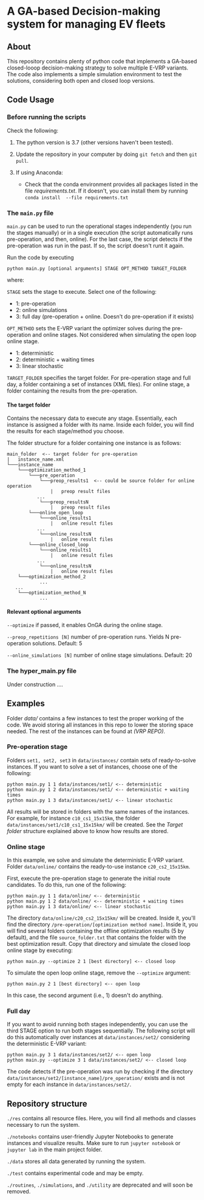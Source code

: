 # A GA-based Decision-making system for managing EV fleets

## About

This repository contains plenty of python code that implements a GA-based
closed-looop decision-making strategy to solve multiple E-VRP variants. The
code also implements a simple simulation environment to test the solutions,
considering both open and closed loop versions.

 
## Code Usage
### Before running the scripts

Check the following:

1. The python version is 3.7 (other versions haven't been tested).
   
2. Update the repository in your computer by doing ``git fetch`` and then
``git pull``.

3. If using Anaconda:
    * Check that the conda environment provides all packages listed in the 
      file *requirements.txt*. If it doesn't, you can install them by running 
      ``conda install  --file requirements.txt``
      

### The ``main.py`` file

``main.py`` can be used to run the operational stages independently
(you run the stages manually) or in a single execution 
(the script automatically runs pre-operation, and then, online). For the last
case, the script detects if the pre-operation was run in the past. If so,
the script doesn't runt it again.

Run the code by executing

```commandline 
python main.py [optional arguments] STAGE OPT_METHOD TARGET_FOLDER
```

where:

``STAGE`` sets the stage to execute. Select one of the following:

- 1: pre-operation
- 2: online simulations
- 3: full day (pre-operation + online. Doesn't do pre-operation if it exists)

``OPT_METHOD`` sets the E-VRP variant the optimizer solves during the
pre-operation and online stages. Not considered when simulating the open loop
online stage.

- 1: deterministic
- 2: deterministic + waiting times
- 3: linear stochastic

``TARGET_FOLDER`` specifies the target folder. For pre-operation stage and full 
day, a folder containing a set of instances (XML files). For online stage, 
a folder containing the results from the pre-operation.

#### The target folder

Contains the necessary data to execute any stage. Essentially, each instance
is assigned a folder with its name. Inside each folder, you will find the
results for each stage/method you choose.

The folder structure for a folder containing one instance is as follows:

```
main_folder  <-- target folder for pre-operation
|   instance_name.xml
└───instance_name
    └───optimization_method_1
        └───pre_operation
            └───preop_results1  <-- could be source folder for online operation
                |   preop result files
           ...
            └───preop_resultsN
                |   preop result files
        └───online_open_loop
            └───online_results1
                |   online result files
           ...
            └───online_resultsN
                |   online result files
        └───online_closed_loop
            └───online_results1
                |   online result files
           ...
            └───online_resultsN
                |   online result files
    └───optimization_method_2
            ...
   ...
    └───optimization_method_N
            ...
```

#### Relevant optional arguments
``--optimize`` if passed, it enables OnGA during the online stage.

``--preop_repetitions [N]`` number of pre-operation runs. Yields N
pre-operation solutions. Default: 5

``--online_simulations [N]`` number of online stage simulations. Default: 20

### The hyper_main.py file

Under construction ....

## Examples

Folder *data/* contains a few instances to test the proper working of 
the code. We avoid storing all instances in this repo to lower the storing
space needed. The rest of the instances can be found at *(VRP REPO)*.

### Pre-operation stage

Folders ``set1, set2, set3`` in ``data/instances/`` contain sets 
of ready-to-solve instances. If you want to solve a set of instances, choose
one of the following:

```
python main.py 1 1 data/instances/set1/ <-- deterministic
python main.py 1 2 data/instances/set1/ <-- deterministic + waiting times
python main.py 1 3 data/instances/set1/ <-- linear stochastic
```

All results will be stored in folders with the same names of the
instances. For example, for instance ``c10_cs1_15x15km``, 
the folder ``data/instances/set1/c10_cs1_15x15km/`` will be created. See the
*Target folder* structure explained above to know how results are stored.

### Online stage

In this example, we solve and simulate the deterministic E-VRP variant.
Folder ``data/online/`` contains the ready-to-use instance 
``c20_cs2_15x15km``.

First, execute the pre-operation stage to 
generate the initial route candidates. To do this, run one of the
following:

```
python main.py 1 1 data/online/ <-- deterministic
python main.py 1 2 data/online/ <-- deterministic + waiting times
python main.py 1 3 data/online/ <-- linear stochastic
```

The directory ``data/online/c20_cs2_15x15km/`` will be created. Inside
it, you'll find the directory ``/pre-operation/[optimization method name]``.
Inside it, you will find several folders containing the
offline optimization results (5 by default), and the file 
``source_folder.txt`` that contains the folder with the best 
optimization result. Copy that directory and simulate the closed loop online
stage by executing:

```
python main.py --optimize 2 1 [best directory] <-- closed loop
```

To simulate the open loop online stage, remove the ``--optimize`` argument:

```
python main.py 2 1 [best directory] <-- open loop
```

In this case, the second argument (i.e., 1) doesn't do anything.

### Full day

If you want to avoid running both stages independently, you can use the third
STAGE option to run both stages sequentially. The following script will do this
automatically over instances at ``data/instances/set2/`` considering 
the deterministic E-VRP variant:

```
python main.py 3 1 data/instances/set2/ <-- open loop
python main.py --optimize 3 1 data/instances/set2/ <-- closed loop
```

The code detects if the pre-operation was run by checking if the directory 
``data/instances/set2/[instance_name]/pre_operation/`` exists and is not empty
for each instance in ``data/instances/set2/``.


## Repository structure

 ``./res`` contains all resource files. Here, you will find all methods and 
 classes necessary to run the system.

```./notebooks``` contains user-friendly Jupyter Notebooks to generate instances
and visualize results. Make sure to run ``jupyter notebook`` or ``jupyter lab``
in the main project folder.

``./data`` stores all data generated by running the system.

``./test`` contains experimental code and may be empty.

``./routines``, ``./simulations``, and ``./utility`` are deprecated
and will soon be removed.



